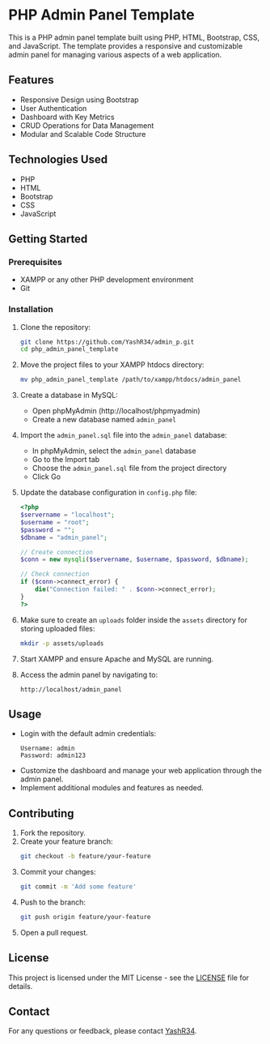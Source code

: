 # PHP Admin Panel Template

This is a PHP admin panel template built using PHP, HTML, Bootstrap, CSS, and JavaScript. The template provides a responsive and customizable admin panel for managing various aspects of a web application.

## Features

- Responsive Design using Bootstrap
- User Authentication
- Dashboard with Key Metrics
- CRUD Operations for Data Management
- Modular and Scalable Code Structure

## Technologies Used

- PHP
- HTML
- Bootstrap
- CSS
- JavaScript

## Getting Started

### Prerequisites

- XAMPP or any other PHP development environment
- Git

### Installation

1. Clone the repository:
    ```sh
    git clone https://github.com/YashR34/admin_p.git
    cd php_admin_panel_template
    ```

2. Move the project files to your XAMPP htdocs directory:
    ```sh
    mv php_admin_panel_template /path/to/xampp/htdocs/admin_panel
    ```

3. Create a database in MySQL:
    - Open phpMyAdmin (http://localhost/phpmyadmin)
    - Create a new database named `admin_panel`

4. Import the `admin_panel.sql` file into the `admin_panel` database:
    - In phpMyAdmin, select the `admin_panel` database
    - Go to the Import tab
    - Choose the `admin_panel.sql` file from the project directory
    - Click Go

5. Update the database configuration in `config.php` file:
    ```php
    <?php
    $servername = "localhost";
    $username = "root";
    $password = "";
    $dbname = "admin_panel";

    // Create connection
    $conn = new mysqli($servername, $username, $password, $dbname);

    // Check connection
    if ($conn->connect_error) {
        die("Connection failed: " . $conn->connect_error);
    }
    ?>
    ```

6. Make sure to create an `uploads` folder inside the `assets` directory for storing uploaded files:
    ```sh
    mkdir -p assets/uploads
    ```

7. Start XAMPP and ensure Apache and MySQL are running.

8. Access the admin panel by navigating to:
    ```
    http://localhost/admin_panel
    ```

## Usage

- Login with the default admin credentials:
    ```
    Username: admin
    Password: admin123
    ```
- Customize the dashboard and manage your web application through the admin panel.
- Implement additional modules and features as needed.

## Contributing

1. Fork the repository.
2. Create your feature branch:
    ```sh
    git checkout -b feature/your-feature
    ```
3. Commit your changes:
    ```sh
    git commit -m 'Add some feature'
    ```
4. Push to the branch:
    ```sh
    git push origin feature/your-feature
    ```
5. Open a pull request.

## License

This project is licensed under the MIT License - see the [LICENSE](LICENSE) file for details.

## Contact

For any questions or feedback, please contact [YashR34](https://github.com/YashR34).
